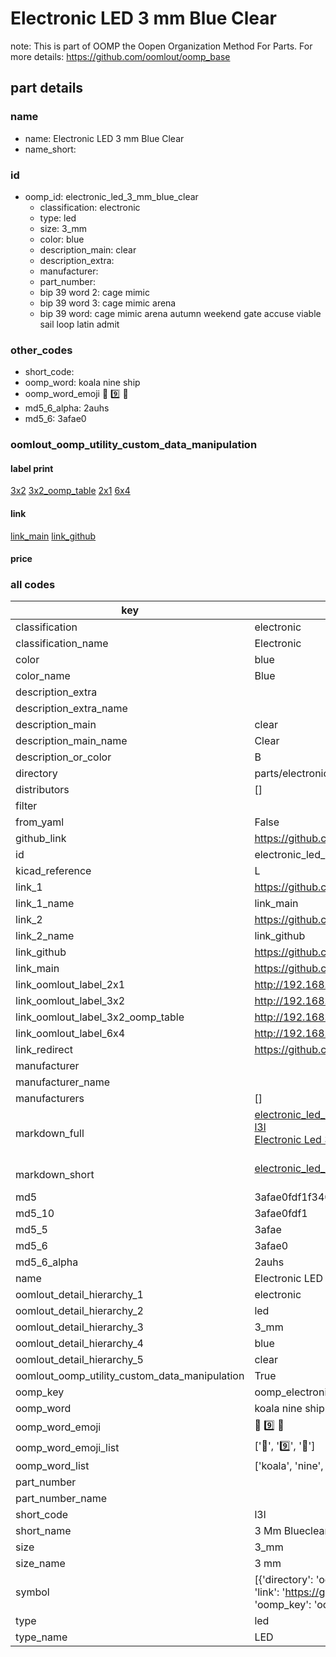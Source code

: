 # Electronic LED 3 mm Blue Clear  

note: This is part of OOMP the Oopen Organization Method For Parts. For more details: https://github.com/oomlout/oomp_base

##  part details
  







### name
* name: Electronic LED 3 mm Blue Clear
* name_short: 
### id
* oomp_id: electronic_led_3_mm_blue_clear
  * classification: electronic
  * type: led
  * size: 3_mm
  * color: blue
  * description_main: clear
  * description_extra: 
  * manufacturer: 
  * part_number: 
  * bip 39 word 2: cage mimic
  * bip 39 word 3: cage mimic arena
  * bip 39 word: cage mimic arena autumn weekend gate accuse viable sail loop latin admit

### other_codes
* short_code: 
* oomp_word: koala nine ship
* oomp_word_emoji :koala: :nine: :ship:
* md5_6_alpha: 2auhs
* md5_6: 3afae0






### oomlout_oomp_utility_custom_data_manipulation
#### label print
[3x2](http://192.168.1.245:1112/?label=oomp%202auhs)
[3x2_oomp_table](http://192.168.1.108:1112/?label=oomp%202auhs)
[2x1](http://192.168.1.242:1112/?label=oomp%202auhs)
[6x4](http://192.168.1.55:1112/?label=oomp%202auhs)    

#### link

[link_main](https://github.com/oomlout/oomlout_oomp_version_1_messy/tree/main/parts/electronic_led_3_mm_blue_clear) [link_github](https://github.com/oomlout/oomlout_oomp_version_1_messy/tree/main/parts/electronic_led_3_mm_blue_clear)                             

#### price







### all codes 
| key | value |  
| --- | --- |  
| classification | electronic |  
| classification_name | Electronic |  
| color | blue |  
| color_name | Blue |  
| description_extra |  |  
| description_extra_name |  |  
| description_main | clear |  
| description_main_name | Clear |  
| description_or_color | B  |  
| directory | parts/electronic_led_3_mm_blue_clear |  
| distributors | [] |  
| filter |  |  
| from_yaml | False |  
| github_link | https://github.com/oomlout/oomlout_oomp_part_src/tree/main/parts/electronic_led_3_mm_blue_clear |  
| id | electronic_led_3_mm_blue_clear |  
| kicad_reference | L |  
| link_1 | https://github.com/oomlout/oomlout_oomp_version_1_messy/tree/main/parts/electronic_led_3_mm_blue_clear |  
| link_1_name | link_main |  
| link_2 | https://github.com/oomlout/oomlout_oomp_version_1_messy/tree/main/parts/electronic_led_3_mm_blue_clear |  
| link_2_name | link_github |  
| link_github | https://github.com/oomlout/oomlout_oomp_version_1_messy/tree/main/parts/electronic_led_3_mm_blue_clear |  
| link_main | https://github.com/oomlout/oomlout_oomp_version_1_messy/tree/main/parts/electronic_led_3_mm_blue_clear |  
| link_oomlout_label_2x1 | http://192.168.1.242:1112/?label=oomp%202auhs |  
| link_oomlout_label_3x2 | http://192.168.1.245:1112/?label=oomp%202auhs |  
| link_oomlout_label_3x2_oomp_table | http://192.168.1.108:1112/?label=oomp%202auhs |  
| link_oomlout_label_6x4 | http://192.168.1.55:1112/?label=oomp%202auhs |  
| link_redirect | https://github.com/oomlout/oomlout_oomp_version_1_messy/tree/main/parts/electronic_led_3_mm_blue_clear |  
| manufacturer |  |  
| manufacturer_name |  |  
| manufacturers | [] |  
| markdown_full | [electronic_led_3_mm_blue_clear](none)<br>[l3l](none)<br>[Electronic Led 3 Mm Blue Clear](none)<br><br> |  
| markdown_short | [electronic_led_3_mm_blue_clear](none)<br><br> |  
| md5 | 3afae0fdf1f34035817c80fa16e33101 |  
| md5_10 | 3afae0fdf1 |  
| md5_5 | 3afae |  
| md5_6 | 3afae0 |  
| md5_6_alpha | 2auhs |  
| name | Electronic LED 3 mm Blue Clear |  
| oomlout_detail_hierarchy_1 | electronic |  
| oomlout_detail_hierarchy_2 | led |  
| oomlout_detail_hierarchy_3 | 3_mm |  
| oomlout_detail_hierarchy_4 | blue |  
| oomlout_detail_hierarchy_5 | clear |  
| oomlout_oomp_utility_custom_data_manipulation | True |  
| oomp_key | oomp_electronic_led_3_mm_blue_clear |  
| oomp_word | koala nine ship |  
| oomp_word_emoji | :koala: :nine: :ship: |  
| oomp_word_emoji_list | [':koala:', ':nine:', ':ship:'] |  
| oomp_word_list | ['koala', 'nine', 'ship'] |  
| part_number |  |  
| part_number_name |  |  
| short_code | l3l |  
| short_name | 3 Mm Blueclear Led |  
| size | 3_mm |  
| size_name | 3 mm |  
| symbol | [{'directory': 'oomlout_oomp_symbol_bot/symbols/kicad_device_led//working/working.kicad_sym', 'index': 0, 'link': 'https://github.com/oomlout/oomlout_oomp_symbol_bot/tree/main/symbols/kicad_device_led', 'oomp_key': 'oomp_kicad_device_led'}] |  
| type | led |  
| type_name | LED |  

